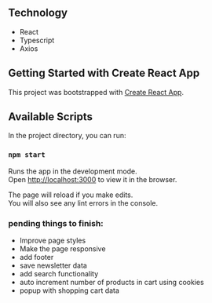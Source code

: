 ## Technology
- React
- Typescript
- Axios

## Getting Started with Create React App

This project was bootstrapped with [Create React App](https://github.com/facebook/create-react-app).

## Available Scripts

In the project directory, you can run:

### `npm start`

Runs the app in the development mode.\
Open [http://localhost:3000](http://localhost:3000) to view it in the browser.

The page will reload if you make edits.\
You will also see any lint errors in the console.

### pending things to finish:
- Improve page styles
- Make the page responsive
- add footer
- save newsletter data
- add search functionality
- auto increment number of products in cart using cookies
- popup with shopping cart data